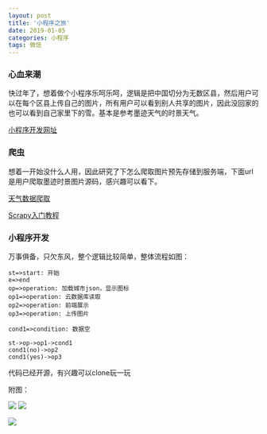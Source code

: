 ```yaml
---
layout: post 
title: '小程序之旅'
date: 2019-01-05
categories: 小程序
tags: 微信
---
```


### 心血来潮

快过年了，想着做个小程序乐呵乐呵，逻辑是把中国切分为无数区县，然后用户可以在每个区县上传自己的图片，所有用户可以看到别人共享的图片，因此没回家的也可以看到自己家里下的雪。基本是参考墨迹天气的时景天气。

[小程序开发网址](https://developers.weixin.qq.com)

### 爬虫

想着一开始没什么人用，因此研究了下怎么爬取图片预先存储到服务端，下面url是用户爬取墨迹时景图片源码，感兴趣可以看下。

[天气数据爬取](https://github.com/xiaojunjie/EarlyBird)

[Scrapy入门教程](https://scrapy-chs.readthedocs.io/zh_CN/0.24/intro/tutorial.html)

### 小程序开发

万事俱备，只欠东风，整个逻辑比较简单，整体流程如图：

```flow
st=>start: 开始
e=>end
op=>operation: 加载城市json，显示图标
op1=>operation: 云数据库读取
op2=>operation: 前端展示
op3=>operation: 上传图片

cond1=>condition: 数据空

st->op->op1->cond1
cond1(no)->op2
cond1(yes)->op3
```

代码已经开源，有兴趣可以clone玩一玩

[](https://github.com/liming199364/wechat-map-share-demo.git)



附图：

![](/images/posts/mini/1.png)
![](/images/posts/mini/2.png)

![](/images/posts/mini/3.png)